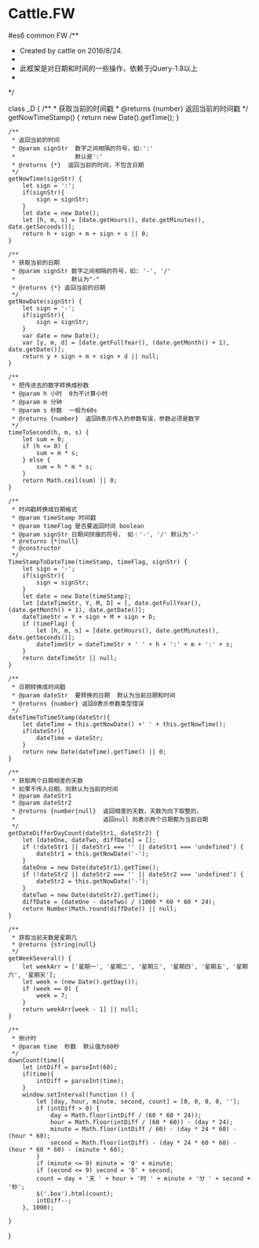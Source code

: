 # Cattle.FW
#es6
common FW
/**
 * Created by cattle on 2016/8/24.
 *
 * 此框架是对日期和时间的一些操作，依赖于jQuery-1.8以上
 *
 */

class _D {
    /**
     * 获取当前的时间戳
     * @returns {number}  返回当前的时间戳
     */
    getNowTimeStamp() {
        return new Date().getTime();
    }

    /**
     * 返回当前的时间
     * @param signStr  数字之间相隔的符号，如:':'
     *                 默认是':'
     * @returns {*}  返回当前的时间，不包含日期
     */
    getNowTime(signStr) {
        let sign = ':';
        if(signStr){
            sign = signStr;
        }
        let date = new Date();
        let [h, m, s] = [date.getHours(), date.getMinutes(), date.getSeconds()];
        return h + sign + m + sign + s || 0;
    }

    /**
     * 获取当前的日期
     * @param signStr 数字之间相隔的符号，如: '-', '/'
     *                默认为"-"
     * @returns {*} 返回当前的日期
     */
    getNowDate(signStr) {
        let sign = '-';
        if(signStr){
            sign = signStr;
        }
        var date = new Date();
        var [y, m, d] = [date.getFullYear(), (date.getMonth() + 1), date.getDate()];
        return y + sign + m + sign + d || null;
    }

    /**
     * 把传进去的数字转换成秒数
     * @param h 小时  0为不计算小时
     * @param m 分钟
     * @param s 秒数  一般为60s
     * @returns {number}  返回0表示传入的参数有误，参数必须是数字
     */
    timeToSecond(h, m, s) {
        let sum = 0;
        if (h <= 0) {
            sum = m * s;
        } else {
            sum = h * m * s;
        }
        return Math.ceil(sum) || 0;
    }

    /**
     * 时间戳转换成日期格式
     * @param timeStamp 时间戳
     * @param timeFlag 是否要返回时间 boolean
     * @param signStr 日期间拼接的符号， 如：'-', '/' 默认为'-'
     * @returns {*|null}
     * @constructor
     */
    TimeStampToDateTime(timeStamp, timeFlag, signStr) {
        let sign = '-';
        if(signStr){
            sign = signStr;
        }
        let date = new Date(timeStamp);
        let [dateTimeStr, Y, M, D] = [, date.getFullYear(), (date.getMonth() + 1), date.getDate()];
        dateTimeStr = Y + sign + M + sign + D;
        if (timeFlag) {
            let [h, m, s] = [date.getHours(), date.getMinutes(), date.getSeconds()];
            dateTimeStr = dateTimeStr + ' ' + h + ':' + m + ':' + s;
        }
        return dateTimeStr || null;
    }

    /**
     * 日期转换成时间戳
     * @param dateStr  要转换的日期  默认为当前日期和时间
     * @returns {number} 返回0表示参数类型错误
     */
    dateTimeToTimeStamp(dateStr){
        let dateTime = this.getNowDate() +' ' + this.getNowTime();
        if(dateStr){
            dateTime = dateStr;
        }
        return new Date(dateTime).getTime() || 0;
    }

    /**
     * 获取两个日期相差的天数
     * 如果不传入日期，则默认为当前的时间
     * @param dateStr1
     * @param dateStr2
     * @returns {number|null}  返回相差的天数，天数为向下取整的，
     *                         返回null 则表示两个日期都为当前日期
     */
    getDateDifferDayCount(dateStr1, dateStr2) {
        let [dateOne, dateTwo, diffDate] = [];
        if (!dateStr1 || dateStr1 === '' || dateStr1 === 'undefined') {
            dateStr1 = this.getNowDate('-');
        }
        dateOne = new Date(dateStr1).getTime();
        if (!dateStr2 || dateStr2 === '' || dateStr2 === 'undefined') {
            dateStr2 = this.getNowDate('-');
        }
        dateTwo = new Date(dateStr2).getTime();
        diffDate = (dateOne - dateTwo) / (1000 * 60 * 60 * 24);
        return Number(Math.round(diffDate)) || null;
    }

    /**
     * 获取当前天数是星期几
     * @returns {string|null}
     */
    getWeekSeveral() {
        let weekArr = ['星期一', '星期二', '星期三', '星期四', '星期五', '星期六', '星期天'];
        let week = (new Date().getDay());
        if (week == 0) {
            week = 7;
        }
        return weekArr[week - 1] || null;
    }

    /**
     * 倒计时
     * @param time  秒数  默认值为60秒
     */
    downCount(time){
        let intDiff = parseInt(60);
        if(time){
            intDiff = parseInt(time);
        }
        window.setInterval(function () {
            let [day, hour, minute, second, count] = [0, 0, 0, 0, ''];
            if (intDiff > 0) {
                day = Math.floor(intDiff / (60 * 60 * 24));
                hour = Math.floor(intDiff / (60 * 60)) - (day * 24);
                minute = Math.floor(intDiff / 60) - (day * 24 * 60) - (hour * 60);
                second = Math.floor(intDiff) - (day * 24 * 60 * 60) - (hour * 60 * 60) - (minute * 60);
            }
            if (minute <= 9) minute = '0' + minute;
            if (second <= 9) second = '0' + second;
            count = day + '天 ' + hour + '时 ' + minute + '分 ' + second + '秒';
            $('.box').html(count);
            intDiff--;
        }, 1000);

    }
}
